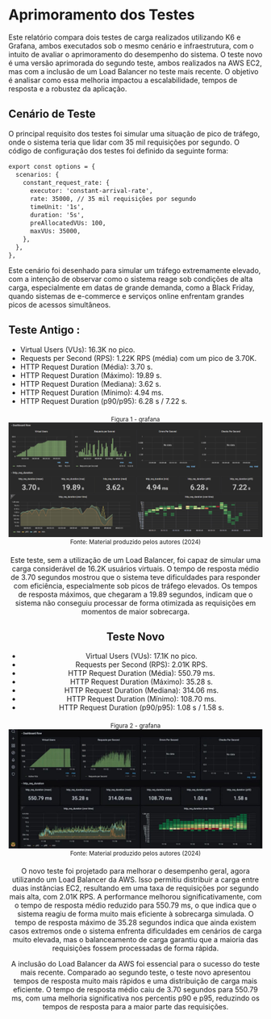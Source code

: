 # Aprimoramento dos Testes 
Este relatório compara dois testes de carga realizados utilizando K6 e Grafana, ambos executados sob o mesmo cenário e infraestrutura, com o intuito de avaliar o aprimoramento do desempenho do sistema. O teste novo é uma versão aprimorada do segundo teste, ambos realizados na AWS EC2, mas com a inclusão de um Load Balancer no teste mais recente. O objetivo é analisar como essa melhoria impactou a escalabilidade, tempos de resposta e a robustez da aplicação.

## Cenário de Teste 
O principal requisito dos testes foi simular uma situação de pico de tráfego, onde o sistema teria que lidar com 35 mil requisições por segundo. O código de configuração dos testes foi definido da seguinte forma:
```
export const options = {
  scenarios: {
    constant_request_rate: {
      executor: 'constant-arrival-rate',
      rate: 35000, // 35 mil requisições por segundo
      timeUnit: '1s', 
      duration: '5s',
      preAllocatedVUs: 100,
      maxVUs: 35000,
    },
  },
},

```
Este cenário foi desenhado para simular um tráfego extremamente elevado, com a intenção de observar como o sistema reage sob condições de alta carga, especialmente em datas de grande demanda, como a Black Friday, quando sistemas de e-commerce e serviços online enfrentam grandes picos de acessos simultâneos.


## Teste Antigo :
- Virtual Users (VUs): 16.3K no pico.
- Requests per Second (RPS): 1.22K RPS (média) com um pico de 3.70K.
- HTTP Request Duration (Média): 3.70 s.
- HTTP Request Duration (Máximo): 19.89 s.
- HTTP Request Duration (Mediana): 3.62 s.
- HTTP Request Duration (Mínimo): 4.94 ms.
- HTTP Request Duration (p90/p95): 6.28 s / 7.22 s.

<div align="center">
<sub>Figura 1 - grafana</sub>
<img src="../artefatos/img/grafana3.png">
<sup>Fonte: Material produzido pelos autores (2024)</sup>


Este teste, sem a utilização de um Load Balancer, foi capaz de simular uma carga considerável de 16.2K usuários virtuais.
O tempo de resposta médio de 3.70 segundos mostrou que o sistema teve dificuldades para responder com eficiência, especialmente sob picos de tráfego elevados.
Os tempos de resposta máximos, que chegaram a 19.89 segundos, indicam que o sistema não conseguiu processar de forma otimizada as requisições em momentos de maior sobrecarga.

## Teste Novo 
- Virtual Users (VUs): 17.1K no pico.
- Requests per Second (RPS): 2.01K RPS.
- HTTP Request Duration (Média): 550.79 ms.
- HTTP Request Duration (Máximo): 35.28 s.
- HTTP Request Duration (Mediana): 314.06 ms.
- HTTP Request Duration (Mínimo): 108.70 ms.
- HTTP Request Duration (p90/p95): 1.08 s / 1.58 s.

<div align="center">
<sub>Figura 2 - grafana</sub>
<img src="../artefatos/img/teste_novo3.jpeg">
<sup>Fonte: Material produzido pelos autores (2024)</sup>

O novo teste foi projetado para melhorar o desempenho geral, agora utilizando um Load Balancer da AWS. Isso permitiu distribuir a carga entre duas instâncias EC2, resultando em uma taxa de requisições por segundo mais alta, com 2.01K RPS.
A performance melhorou significativamente, com o tempo de resposta médio reduzido para 550.79 ms, o que indica que o sistema reagiu de forma muito mais eficiente à sobrecarga simulada.
O tempo de resposta máximo de 35.28 segundos indica que ainda existem casos extremos onde o sistema enfrenta dificuldades em cenários de carga muito elevada, mas o balanceamento de carga garantiu que a maioria das requisições fossem processadas de forma rápida.


A inclusão do Load Balancer da AWS foi essencial para o sucesso do teste mais recente. Comparado ao segundo teste, o teste novo apresentou tempos de resposta muito mais rápidos e uma distribuição de carga mais eficiente. O tempo de resposta médio caiu de 3.70 segundos para 550.79 ms, com uma melhoria significativa nos percentis p90 e p95, reduzindo os tempos de resposta para a maior parte das requisições.
